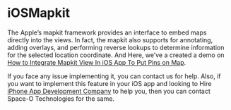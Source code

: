 # iOSMapkit

The Apple’s mapkit framework provides an interface to embed maps directly into the views. In fact, the mapkit also supports for annotating, adding overlays, and performing reverse lookups to determine information for the selected location coordinate. And Here, we’ve a created a demo on [How to Integrate Mapkit View In iOS App To Put Pins on Map](https://www.spaceotechnologies.com/integrate-mapkit-put-pins-map/). 

If you face any issue implementing it, you can contact us for help. Also, if you want to implement this feature in your iOS app and looking to Hire [iPhone App Development Company](https://www.spaceotechnologies.com/iphone-app-development/) to help you, then you can contact Space-O Technologies for the same.

